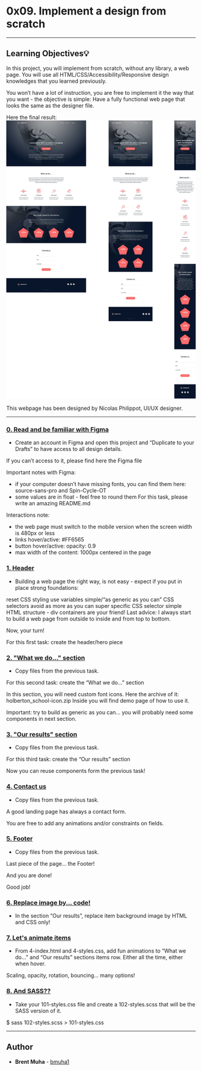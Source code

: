 # 0x09. Implement a design from scratch

---

## Learning Objectives:bulb:

In this project, you will implement from scratch, without any library, a web page. You will use all HTML/CSS/Accessibility/Responsive design knowledges that you learned previously.

You won’t have a lot of instruction, you are free to implement it the way that you want - the objective is simple: Have a fully functional web page that looks the same as the designer file.

Here the final result:
![Final result](https://raw.githubusercontent.com/bmuha1/holberton-headphones/master/headphones.jpg)

This webpage has been designed by Nicolas Philippot, UI/UX designer.

---

### [0. Read and be familiar with Figma](./README.md)

- Create an account in Figma and open this project and “Duplicate to your Drafts” to have access to all design details.

If you can’t access to it, please find here the Figma file

Important notes with Figma:

- if your computer doesn’t have missing fonts, you can find them here: source-sans-pro and Spin-Cycle-OT
- some values are in float - feel free to round them
  For this task, please write an amazing README.md

Interactions note:

- the web page must switch to the mobile version when the screen width is 480px or less
- links hover/active: #FF6565
- button hover/active: opacity: 0.9
- max width of the content: 1000px centered in the page

### [1. Header](./0-index.html)

- Building a web page the right way, is not easy - expect if you put in place strong foundations:

reset CSS styling
use variables
simple/“as generic as you can” CSS selectors
avoid as more as you can super specific CSS selector
simple HTML structure - div containers are your friend!
Last advice: I always start to build a web page from outside to inside and from top to bottom.

Now, your turn!

For this first task: create the header/hero piece

### [2. "What we do..." section](./1-index.html)

- Copy files from the previous task.

For this second task: create the “What we do…” section

In this section, you will need custom font icons. Here the archive of it: holberton_school-icon.zip Inside you will find demo page of how to use it.

Important: try to build as generic as you can… you will probably need some components in next section.

### [3. "Our results" section](./2-index.html)

- Copy files from the previous task.

For this third task: create the “Our results” section

Now you can reuse components form the previous task!

### [4. Contact us ](./3-index.html)

- Copy files from the previous task.

A good landing page has always a contact form.

You are free to add any animations and/or constraints on fields.

### [5. Footer](./4-index.html)

- Copy files from the previous task.

Last piece of the page… the Footer!

And you are done!

Good job!

### [6. Replace image by... code! ](./100-index.html)

- In the section “Our results”, replace item background image by HTML and CSS only!

### [7. Let's animate items ](./101-index.html)

- From 4-index.html and 4-styles.css, add fun animations to “What we do…” and “Our results” sections items row. Either all the time, either when hover.

Scaling, opacity, rotation, bouncing… many options!

### [8. And SASS?? ](./102-styles.scss)

- Take your 101-styles.css file and create a 102-styles.scss that will be the SASS version of it.

\$ sass 102-styles.scss > 101-styles.css

---

## Author

- **Brent Muha** - [bmuha1](github.com/bmuha1)
